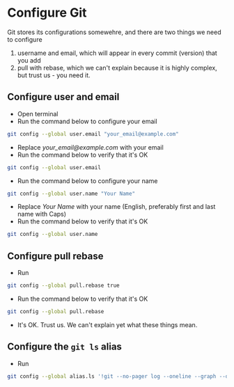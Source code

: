 # Configure Git

Git stores its configurations somewehre, and there are two things we need to configure

1. username and email, which will appear in every commit (version) that you add
1. pull with rebase, which we can't explain because it is highly complex, but trust us - you need it.

## Configure user and email

* Open terminal
* Run the command below to configure your email

```sh
git config --global user.email "your_email@example.com"
```

* Replace _your_email@example.com_ with your email
* Run the command below to verify that it's OK

```sh
git config --global user.email
```

* Run the command below to configure your name

```sh
git config --global user.name "Your Name"
```

* Replace _Your Name_ with your name (English, preferably first and last name with Caps)
* Run the command below to verify that it's OK

```sh
git config --global user.name
```

## Configure pull rebase

* Run

```sh
git config --global pull.rebase true
```

* Run the command below to verify that it's OK

```sh
git config --global pull.rebase
```

* It's OK. Trust us. We can't explain yet what these things mean.

## Configure the `git ls` alias

* Run

```sh
git config --global alias.ls '!git --no-pager log --oneline --graph --decorate -n 20'
```
